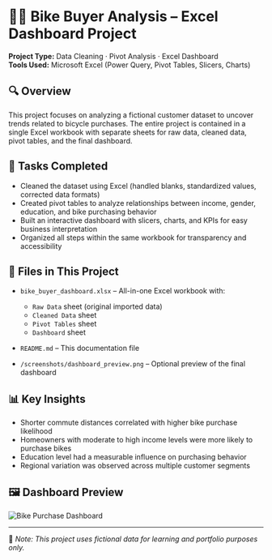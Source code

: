 # 🚴‍♀️ Bike Buyer Analysis – Excel Dashboard Project

**Project Type:** Data Cleaning · Pivot Analysis · Excel Dashboard  
**Tools Used:** Microsoft Excel (Power Query, Pivot Tables, Slicers, Charts)

## 🔍 Overview

This project focuses on analyzing a fictional customer dataset to uncover trends related to bicycle purchases. The entire project is contained in a single Excel workbook with separate sheets for raw data, cleaned data, pivot tables, and the final dashboard.

## 🧹 Tasks Completed

- Cleaned the dataset using Excel (handled blanks, standardized values, corrected data formats)  
- Created pivot tables to analyze relationships between income, gender, education, and bike purchasing behavior  
- Built an interactive dashboard with slicers, charts, and KPIs for easy business interpretation  
- Organized all steps within the same workbook for transparency and accessibility

## 📁 Files in This Project

- `bike_buyer_dashboard.xlsx` – All-in-one Excel workbook with:
  - `Raw Data` sheet (original imported data)  
  - `Cleaned Data` sheet  
  - `Pivot Tables` sheet  
  - `Dashboard` sheet

- `README.md` – This documentation file  
- `/screenshots/dashboard_preview.png` – Optional preview of the final dashboard

## 📊 Key Insights

- Shorter commute distances correlated with higher bike purchase likelihood  
- Homeowners with moderate to high income levels were more likely to purchase bikes  
- Education level had a measurable influence on purchasing behavior  
- Regional variation was observed across multiple customer segments

## 🖼️ Dashboard Preview

![Bike Purchase Dashboard](screenshots/dashboard_preview.png)

---

📌 *Note: This project uses fictional data for learning and portfolio purposes only.*
